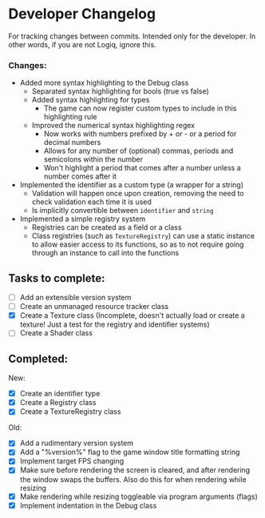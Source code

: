 ﻿# Developer Changelog
For tracking changes between commits. Intended only for the developer.
In other words, if you are not Logiq, ignore this.

### Changes:
- Added more syntax highlighting to the Debug class
  - Separated syntax highlighting for bools (true vs false)
  - Added syntax highlighting for types
    - The game can now register custom types to include in this highlighting rule
  - Improved the numerical syntax highlighting regex
    - Now works with numbers prefixed by + or - or a period for decimal numbers
    - Allows for any number of (optional) commas, periods and semicolons within the number
    - Won't highlight a period that comes after a number unless a number comes after it
- Implemented the identifier as a custom type (a wrapper for a string)
  - Validation will happen once upon creation, removing the need to check validation each time it is used
  - Is implicitly convertible between `identifier` and `string` 
- Implemented a simple registry system
  - Registries can be created as a field or a class
  - Class registries (such as `TextureRegistry`) can use a static instance to allow easier access to its functions, so as to not require going through an instance to call into the functions

## Tasks to complete:

- [ ] Add an extensible version system
- [ ] Create an unmanaged resource tracker class
- [x] Create a Texture class (Incomplete, doesn't actually load or create a texture! Just a test for the registry and identifier systems)
- [ ] Create a Shader class

## Completed:
New:
- [x] Create an identifier type
- [x] Create a Registry class
- [x] Create a TextureRegistry class

Old:
- [x] Add a rudimentary version system
- [x] Add a "%version%" flag to the game window title formatting string
- [x] Implement target FPS changing
- [x] Make sure before rendering the screen is cleared, and after rendering the window swaps the buffers. Also do this for when rendering while resizing
- [x] Make rendering while resizing toggleable via program arguments (flags)
- [x] Implement indentation in the Debug class